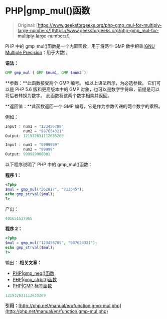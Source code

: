 # PHP|gmp_mul()函数

> Original: [https://www.geeksforgeeks.org/php-gmp_mul-for-multiply-large-numbers/](https://www.geeksforgeeks.org/php-gmp_mul-for-multiply-large-numbers/)

PHP 中的 gmp_mul()函数是一个内置函数，用于将两个 GMP 数字相乘([GNU Multiple Precision](https://en.wikipedia.org/wiki/GNU_Multiple_Precision_Arithmetic_Library)：用于大数)。

**语法：**

```php
GMP gmp_mul ( GMP $num1, GMP $num2 )
```

**参数：**此函数接受两个 GMP 编号。 如以上语法所示，为必选参数。 它们可以是 PHP 5.6 版和更高版本中的 GMP 对象，也可以是数字字符串，前提是可以将后者转换为数字。 此函数将这两个数字相乘并返回。

**返回值：**此函数返回一个 GMP 编号，它是作为参数传递的两个数字的乘积。

例如：

```php
Input : num1 = "123456789"
        num2 = "987654321"
Output: 121932631112635269

Input : num1 = "9999999"
        num2 = "99999"
Output: 999989900001

```

以下程序说明了 PHP 中的 gmp_mul()函数：

**程序 1：**

```php
<?php
$mul = gmp_mul("562817", "713645");
echo gmp_strval($mul);
?>
```

产出：

```php
401651537965
```

**程序 2：**

```php
<?php
$mul = gmp_mul("123456789", "987654321");
echo gmp_strval($mul); 
?>
```

输出：
**相关文章：**

*   [PHP|gmp_neg()函数](https://www.geeksforgeeks.org/php-gmp_neg-function/)
*   [PHP|gmp_clrbit()函数](https://www.geeksforgeeks.org/php-gmp_clrbit-function/)
*   [PHP|GMP 标签函数](https://www.geeksforgeeks.org/tag/php-gmp/)

```php
121932631112635269
```

**引用：**[http://php.net/manual/en/function.gmp-mul.php](http://php.net/manual/en/function.gmp-mul.php)